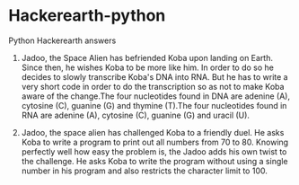 # Hackerearth-python
Python Hackerearth answers 
1. Jadoo, the Space Alien has befriended Koba upon landing on Earth. Since then, he wishes Koba to be more like him. In order to do so
he decides to slowly transcribe Koba's DNA into RNA. But he has to write a very short code in order to do the transcription so as not
to make Koba aware of the change.The four nucleotides found in DNA are adenine (A), cytosine (C), guanine (G) and thymine (T).The four 
nucleotides found in RNA are adenine (A), cytosine (C), guanine (G) and uracil (U).

2. Jadoo, the space alien has challenged Koba to a friendly duel. He asks Koba to write a program to print out all numbers from 70 to 80.
Knowing perfectly well how easy the problem is, the Jadoo adds his own twist to the challenge. He asks Koba to write the program without
using a single number in his program and also restricts the character limit to 100.
